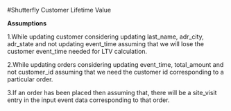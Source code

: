 #Shutterfly Customer Lifetime Value

**Assumptions**


1.While updating customer considering updating last_name, adr_city, adr_state and not updating event_time assuming that we will lose the customer event_time needed for LTV calculation.

2.While updating orders considering updating event_time, total_amount and not customer_id assuming that we need the customer id corresponding to a particular order.

3.If an order has been placed then assuming that, there will be a site_visit entry in the input event data corresponding to that order.
